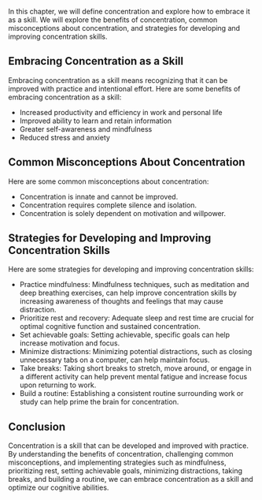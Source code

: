 
In this chapter, we will define concentration and explore how to embrace it as a skill. We will explore the benefits of concentration, common misconceptions about concentration, and strategies for developing and improving concentration skills.

Embracing Concentration as a Skill
----------------------------------

Embracing concentration as a skill means recognizing that it can be improved with practice and intentional effort. Here are some benefits of embracing concentration as a skill:

* Increased productivity and efficiency in work and personal life
* Improved ability to learn and retain information
* Greater self-awareness and mindfulness
* Reduced stress and anxiety

Common Misconceptions About Concentration
-----------------------------------------

Here are some common misconceptions about concentration:

* Concentration is innate and cannot be improved.
* Concentration requires complete silence and isolation.
* Concentration is solely dependent on motivation and willpower.

Strategies for Developing and Improving Concentration Skills
------------------------------------------------------------

Here are some strategies for developing and improving concentration skills:

* Practice mindfulness: Mindfulness techniques, such as meditation and deep breathing exercises, can help improve concentration skills by increasing awareness of thoughts and feelings that may cause distraction.
* Prioritize rest and recovery: Adequate sleep and rest time are crucial for optimal cognitive function and sustained concentration.
* Set achievable goals: Setting achievable, specific goals can help increase motivation and focus.
* Minimize distractions: Minimizing potential distractions, such as closing unnecessary tabs on a computer, can help maintain focus.
* Take breaks: Taking short breaks to stretch, move around, or engage in a different activity can help prevent mental fatigue and increase focus upon returning to work.
* Build a routine: Establishing a consistent routine surrounding work or study can help prime the brain for concentration.

Conclusion
----------

Concentration is a skill that can be developed and improved with practice. By understanding the benefits of concentration, challenging common misconceptions, and implementing strategies such as mindfulness, prioritizing rest, setting achievable goals, minimizing distractions, taking breaks, and building a routine, we can embrace concentration as a skill and optimize our cognitive abilities.
